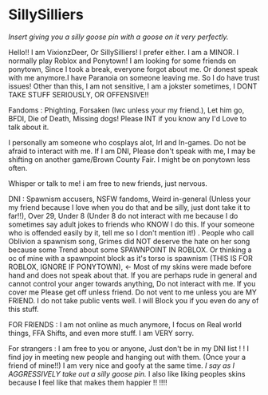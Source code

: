 
# SillySilliers
*Insert giving you a silly goose pin with a goose on it very perfectly.*

Hello!! I am VixionzDeer, Or SillySilliers! I prefer either. I am a MINOR. I normally play Roblox and Ponytown! I am looking for some friends on ponytown, Since I took a break, everyone forgot about me. Or donest speak with me anymore.I have Paranoia on someone leaving me. So I do have trust issues! Other than this, I am not sensitive, I am a jokster sometimes, I DONT TAKE STUFF SERIOUSLY, OR OFFENSIVE!!


Fandoms : Phighting, Forsaken (Iwc unless your my friend.), Let him go, BFDI, Die of Death, Missing dogs! Please INT if you know any I'd Love to talk about it.

I personally am someone who cosplays alot, Irl and In-games. Do not be afraid to interact with me. If I am DNI, Please don't speak with me, I may be shifting on another game/Brown County Fair. I might be on ponytown less often.

Whisper or talk to me! i am free to new friends, just nervous.


DNI :
Spawnism accusers, NSFW fandoms, Weird in-general (Unless your my friend because I love when you do that and be silly, just dont take it to far!!), Over 29, Under 8 (Under 8 do not interact with me because I do sometimes say adult jokes to friends who KNOW I do this. If your someone who is offended easily by it, tell me so I don't mention it!) . People who call Oblivion a spawnism song, Grimes did NOT deserve the hate on her song because some Trend about some SPAWNPOINT IN ROBLOX. Or thinking a oc of mine with a spawnpoint block as it's torso is spawnism (THIS IS FOR ROBLOX, IGNORE IF PONYTOWN), <- Most of my skins were made before hand and does not speak about that. If you are perhaps rude in general and cannot control your anger towards anything, Do not interact with me. If you cover me Please get off unless friend.  Do not vent to me unless you are MY FRIEND. I do not take public vents well. I will Block you if you even do any of this stuff. 




FOR FRIENDS  : I am not online as much anymore, I focus on Real world things, FFA Shifts, and even more stuff. I am VERY sorry.


For strangers : I am free to you or anyone, Just don't be in my DNI list ! !  I find joy in meeting new people and hanging out with them. (Once your a friend of mine!!) I am very nice and goofy at the same time. *I say as I AGGRESSIVELY take out a silly goose pin.*  I also like liking peoples skins because I feel like that makes them happier !! !!!!
